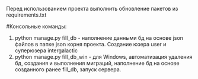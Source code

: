 Перед использованием проекта выполнить обновление пакетов из requirements.txt

#Консольные команды:
1. python manage.py fill_db - наполнение данными бд на основе json файлов в
   папке json корня проекта. Создание юзера user и суперюзера intergalactic
2. python manage.py fill_db_win - для Windows, автоматизация удаления бд, 
   создания и выполнения миграций, наполнение бд на основе созданного ранее 
   fill_db, запуск сервера.


